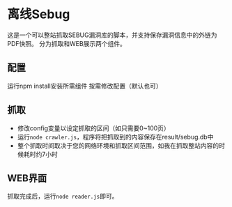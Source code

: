 # 离线Sebug

这是一个可以整站抓取SEBUG漏洞库的脚本，并支持保存漏洞信息中的外链为PDF快照。
分为抓取和WEB展示两个组件。

## 配置
运行npm install安装所需组件
按需修改配置（默认也可）

## 抓取
* 修改config变量以设定抓取的区间（如只需要0~100页）
* 运行`node crawler.js`，程序将把抓取到的内容保存在result/sebug.db中
* 整个抓取时间取决于您的网络环境和抓取区间范围，如我在抓取整站内容的时候耗时约7小时

## WEB界面
抓取完成后，运行`node reader.js`即可。